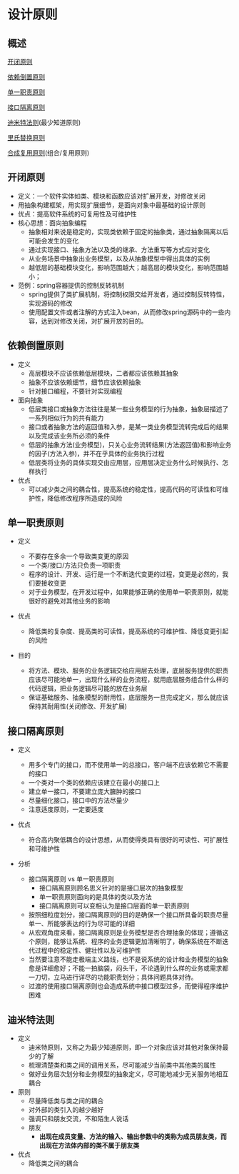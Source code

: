 # 设计原则

## 概述

<a href="#open-closed">开闭原则</a>

<a href="#dependency-inversion">依赖倒置原则</a>

<a href="#single-responsibility">单一职责原则</a>

<a href="#interface-segregation">接口隔离原则</a>

<a href="law-of-demeter">迪米特法则</a>(最少知道原则)

<a href="#liskov-substitution">里氏替换原则</a>

<a href="">合成复用原则</a>(组合/复用原则)



## <a name="open-closed">开闭原则</a>

* 定义：一个软件实体如类、模块和函数应该对扩展开发，对修改关闭
* 用抽象构建框架，用实现扩展细节，是面向对象中最基础的设计原则
* 优点：提高软件系统的可复用性及可维护性
* 核心思想：面向抽象编程
  * 抽象相对来说是稳定的，实现类依赖于固定的抽象类，通过抽象隔离以后可能会发生的变化
  * 通过实现接口、抽象方法以及类的继承、方法重写等方式应对变化
  * 从业务场景中抽象出业务模型，以及从抽象模型中得出具体的实例
  * 越低层的基础模块变化，影响范围越大；越高层的模块变化，影响范围越小；
* 范例：spring容器提供的控制反转机制
  * spring提供了类扩展机制，将控制权限交给开发者，通过控制反转特性，实现源码的修改
  * 使用配置文件或者注解的方式注入bean，从而修改spring源码中的一些内容，达到对修改关闭，对扩展开放的目的。



## <a name="dependency-inversion">依赖倒置原则</a>

* 定义
  * 高层模块不应该依赖低层模块，二者都应该依赖其抽象
  * 抽象不应该依赖细节，细节应该依赖抽象
  * 针对接口编程，不要针对实现编程
* 面向抽象
  * 低层类接口或抽象方法往往是某一些业务模型的行为抽象，抽象层描述了一系列相似行为的共有能力
  * 接口或者抽象方法的返回值和入参，是某一类业务模型流转完成后的结果以及完成该业务所必须的条件
  * 低层的抽象方法(业务模型)，只关心业务流转结果(方法返回值)和影响业务的因子(方法入参)，并不在乎具体的业务执行过程
  * 低层类将业务的具体实现交由应用层，应用层决定业务什么时候执行、怎样执行
* 优点
  * 可以减少类之间的耦合性，提高系统的稳定性，提高代码的可读性和可维护性，降低修改程序所造成的风险



## <a name="single-responsibility">单一职责原则</a>

* 定义
  * 不要存在多余一个导致类变更的原因
  * 一个类/接口/方法只负责一项职责
  * 程序的设计、开发、运行是一个不断迭代变更的过程，变更是必然的，我们要接收变更
  * 对于业务模型，在开发过程中，如果能够正确的使用单一职责原则，就能很好的避免对其他业务的影响
* 优点
  * 降低类的复杂度、提高类的可读性，提高系统的可维护性、降低变更引起的风险

* 目的
  * 将方法、模块、服务的业务逻辑交给应用层去处理，底层服务提供的职责应该尽可能地单一，出现什么样的业务流程，就用底层服务组合什么样的代码逻辑，把业务逻辑尽可能的放在业务层
  * 保证基础服务、抽象模型的耐用性，底层服务一旦完成定义，那么就应该保持其耐用性(关闭修改、开发扩展)

## <a name="interface-segregation">接口隔离原则</a>

* 定义
  * 用多个专门的接口，而不使用单一的总接口，客户端不应该依赖它不需要的接口
  * 一个类对一个类的依赖应该建立在最小的接口上
  * 建立单一接口，不要建立庞大臃肿的接口
  * 尽量细化接口，接口中的方法尽量少
  * 注意适度原则，一定要适度
* 优点
  * 符合高内聚低耦合的设计思想，从而使得类具有很好的可读性、可扩展性和可维护性

* 分析
  * 接口隔离原则 vs 单一职责原则
    * 接口隔离原则顾名思义针对的是接口层次的抽象模型
    * 单一职责原则面向的是具体的类以及方法
    * 接口隔离原则可以变相认为是接口层面的单一职责原则
  * 按照细粒度划分，接口隔离原则的目的是确保一个接口所具备的职责尽量单一、所能够表达的行为尽可能的详细
  * 从宏观角度来看，接口隔离原则是业务模型是否合理抽象的体现；遵循这个原则，能够让系统、程序的业务逻辑更加清晰明了，确保系统在不断迭代过程中的稳定性、健壮性以及可维护性
  * 当然要注意不能走极端主义路线，也不是说系统的设计和业务模型的抽象愈是详细愈好；不能一拍脑袋，闷头干，不论遇到什么样的业务或需求都一刀切，立马进行详尽的功能职责划分；具体问题具体对待。
  * 过渡的使用接口隔离原则也会造成系统中接口模型过多，而使得程序维护困难

## <a name="law-of-demeter">迪米特法则</a>

* 定义
  * 迪米特原则，又称之为最少知道原则，即一个对象应该对其他对象保持最少的了解
  * 梳理清楚类和类之间的调用关系，尽可能减少当前类中其他类的属性
  * 做好业务层次划分和业务模型的抽象定义，尽可能地减少无关服务地相互耦合
* 原则
  * 尽量降低类与类之间的耦合
  * 对外部的类引入的越少越好
  * 强调只和朋友交流，不和陌生人说话
  * 朋友
    * **出现在成员变量、方法的输入、输出参数中的类称为成员朋友类，而出现在方法体内部的类不属于朋友类**
* 优点
  * 降低类之间的耦合













